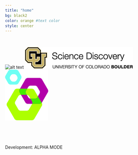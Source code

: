 ```yaml
---
title: "home"
bg: black2 
color: orange #text color
style: center
---
```



&nbsp;
&nbsp;


![alt text](http://g03.a.alicdn.com/kf/HTB13nFMJFXXXXbmXVXXq6xXFXXXr/Game-font-b-Hotline-b-font-font-b-Miami-b-font-Rasmus-font-b-Mask-b.jpg "Hotline Miami")
![alt text](img/jpg/ScienceDisc.jpg)
![alt text](img/jpg/CUCE-819_SD-Icon-Connect.jpg)


&nbsp;

&nbsp;

Development: ALPHA MODE

&nbsp;
&nbsp;
&nbsp;


